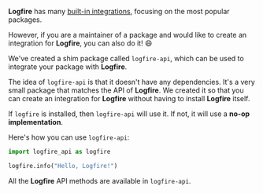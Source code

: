 **Logfire** has many [built-in integrations], focusing on the most popular packages.

However, if you are a maintainer of a package and would like to create an integration for **Logfire**, you can also do it! :smile:

We've created a shim package called `logfire-api`, which can be used to integrate your package with **Logfire**.

The idea of `logfire-api` is that it doesn't have any dependencies. It's a very small package that matches the API of **Logfire**.
We created it so that you can create an integration for **Logfire** without having to install **Logfire** itself.

If `logfire` is installed, then `logfire-api` will use it. If not, it will use a **no-op implementation**.

Here's how you can use `logfire-api`:

```python
import logfire_api as logfire

logfire.info("Hello, Logfire!")
```

All the **Logfire** API methods are available in `logfire-api`.

[built-in integrations]: ../../integrations/index.md#opentelemetry-integrations
